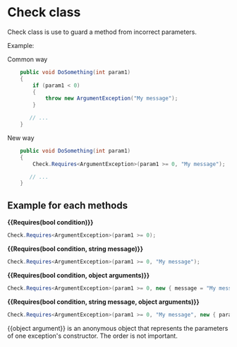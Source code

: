 # Check class

Check class is use to guard a method from incorrect parameters.

Example:

Common way
```csharp
    public void DoSomething(int param1)
    {
        if (param1 < 0)
        {
            throw new ArgumentException("My message");
        }

       // ...
    }
```

New way
```csharp
    public void DoSomething(int param1)
    {
        Check.Requires<ArgumentException>(param1 >= 0, "My message");

       // ...
    }
```

## Example for each methods

**{{Requires<TException>(bool condition)}}**
```csharp
Check.Requires<ArgumentException>(param1 >= 0);
```

**{{Requires<TException>(bool condition, string message)}}**
```csharp
Check.Requires<ArgumentException>(param1 >= 0, "My message");
```

**{{Requires<TException>(bool condition, object arguments)}}**
```csharp
Check.Requires<ArgumentException>(param1 >= 0, new { message = "My message", paramName = "param1" });
```

**{{Requires<TException>(bool condition, string message, object arguments)}}**
```csharp
Check.Requires<ArgumentException>(param1 >= 0, "My message", new { paramName = "param1" });
```

{{object argument}} is an anonymous object that represents the parameters of one exception's constructor. The order is not important.
